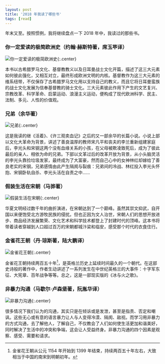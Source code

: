 ```yaml
---
layout: post
title: '2018 年我读了哪些书'
tags: [read]
---
```


年末又至。按照惯例，我将继续盘点一下 2018 年中，我读过的那些书。

### 你一定爱读的极简欧洲史（约翰·赫斯特著，席玉苹译）

![你一定爱读的极简欧洲史](https://infp.github.io/images/2018-ji.jian.ou.zhou.shi.jpg){:.center}

本书以古希腊罗马文化、基督教教义以及日耳曼战士文化开篇，描述了这三大元素如何彼此强化，又相互对立，最终形成欧洲文明的内核。基督教作为这三大元素的维系纽带，不仅保存了古希腊罗马文化用以支持自己的教义，而且它将日耳曼蛮族的战士文化发展为信奉基督教的骑士文化。三大元素彼此作用下产生的文艺复兴、宗教改革、科学革命、启蒙运动、浪漫主义运动，便构成了现代欧洲科学、民主、法制、多元、人性的价值观。

### 兄弟（余华著）

![兄弟](https://infp.github.io/images/2018-xiong.di.jpg){:.center}

这是我读的继《活着》、《许三观卖血记》之后的又一部余华的长篇小说。小说上部以文化大革命为背景，讲述了善良温厚的教师宋凡平和丧夫的李兰重新组建家庭后，李光头和宋钢这两个没有血缘关系的小孩，在父母被欺凌致死后，成为了彼此最后的亲人、相依为命的兄弟。下部以文革过后的改革开放为背景，从小头脑灵活的李光头靠捡垃圾发家，最终成为了大富豪，然而自己心中的女神林红却嫁给了善良老实的宋钢，兄弟感情由此产生隔阂与裂痕：兄弟间的冷战、林红投入李光头怀抱、宋钢卧轨自杀、李光头活在自责之中……


### 假装生活在宋朝（马骅著）

![假装生活在宋朝](https://infp.github.io/images/2018-jia.zhuang.sheng.huo.zai.song.chao.jpg){:.center}

华夏文明经过数千年的曲折演进，在宋朝达到了一个巅峰。虽然其崇文抑武，自开国以来便饱受北方游牧民族的侵扰。但也正因为文人治世，宋朝人们的思想开放进步、商品经济发展繁荣、文化艺术和科学技术都登上了封建时代的顶峰。这本书将带着读者穿越到人口超过百万的宋朝都城汴梁和临安，感受那个时代的衣食住行。


### 金雀花王朝（丹·琼斯著，陆大鹏译）

![金雀花王朝](https://infp.github.io/images/2018-jin.que.hua.wang.chao.jpg){:.center}

金雀花王朝持续两百五十年[^1]，是英格兰历史上延续时间最久的一个朝代。在这部史诗般的著作中，作者生动讲述了一系列发生在中世纪英格兰的大事件：十字军东征、大宪章、百年战争等等。总之，这是一部现实版的《冰与火之歌》。


### 非暴力沟通（马歇尔·卢森堡著，阮胤华译）

![非暴力沟通](https://infp.github.io/images/2018-fei.bao.li.gou.tong.jpg){:.center}

很多情况下我们认为的沟通，其实只是在倾诉或是发泄，甚至是指责、否定和嘲讽。这些无心或有意的语言暴力让人与人变得冷漠、隔阂、敌视。而学习用非暴力的方式沟通，去了解他人，了解自己，不仅教会了人们如何使生活更加和谐美好，同时解决了生活中的冲突和争端，这会让人受益终身。非暴力沟通的四个因素是观察、感受、需要和请求。

[^1]: 金雀花王朝从公元 1154 年开始到 1399 年结束，持续两百五十年左右，大致相当于中国的南宋到明朝初年。
